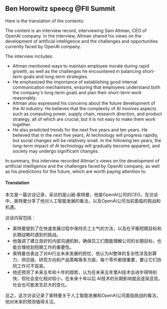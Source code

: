 ## Ben Horowitz speecg @FII Summit

Here is the translation of the contents:

<document>The content is an interview record, interviewing Sam Altman, CEO of OpenAI company. In the interview, Altman shared his views on the development of artificial intelligence and the challenges and opportunities currently faced by OpenAI company.

The interview includes:

*   Altman mentioned ways to maintain employee morale during rapid growth, as well as the challenges he encountered in balancing short-term goals and long-term strategies.
*   He emphasized the importance of establishing good internal communication mechanisms, ensuring that employees understand both the company's long-term goals and plan their short-term work reasonably.
*   Altman also expressed his concerns about the future development of the AI industry. He believes that the complexity of AI involves aspects such as computing power, supply chain, research direction, and product strategy, all of which are crucial, but it is not easy to make them work together.
*   He also predicted trends for the next five years and ten years. He believed that in the next five years, AI technology will progress rapidly, but social changes will be relatively small. In the following ten years, the long-term impact of AI technology will gradually become apparent, and society may undergo significant changes.

In summary, this interview recorded Altman's views on the development of artificial intelligence and the challenges faced by OpenAI company, as well as his predictions for the future, which are worth paying attention to.</document>

#### Translation 

本文是一篇访谈记录，采访的是山姆·奥特曼，他是OpenAI公司的CEO。在访谈中，奥特曼分享了他对人工智能发展的看法，以及OpenAI公司当前面临的挑战和机遇。

访谈内容包括：

*   奥特曼提到了在快速发展过程中保持员工士气的方法，以及在平衡短期目标和长期战略时遇到的挑战。
*   他强调了建立良好的内部沟通机制，确保员工们既能理解公司的长期目标，也能合理规划短期工作的重要性。
*   奥特曼也表达了对AI行业未来发展的担忧，他认为AI整体的复杂性涉及到算力、供应链、研究方向和产品策略等多方面，每个零件都很重要，要让它们协同工作可不容易。
*   他还预测了未来五年和十年的趋势，认为在未来五年里AI技术会进步得特别快，但社会变化相对较小，在未来十年以后 AI技术的长期影响就会逐渐显现，社会也可能发生巨大的变化。

总之，这次访谈记录了奥特曼关于人工智能发展和OpenAI公司面临挑战的看法，他对未来的预测值得关注。